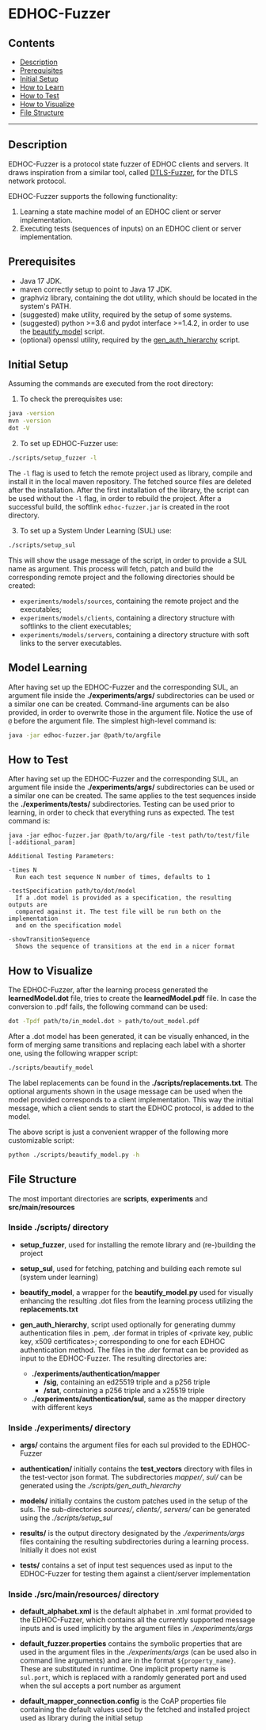# EDHOC-Fuzzer

## Contents

* [Description](#description)
* [Prerequisites](#prerequisites)
* [Initial Setup](#initial-setup)
* [How to Learn](#how-to-learn)
* [How to Test](#how-to-test)
* [How to Visualize](#how-to-visualize)
* [File Structure](#file-structure)

--------

## Description

EDHOC-Fuzzer is a protocol state fuzzer of EDHOC clients and servers.
It draws inspiration from a similar tool, called [DTLS-Fuzzer](https://github.com/assist-project/dtls-fuzzer), for the DTLS network protocol.

EDHOC-Fuzzer supports the following functionality:

1. Learning a state machine model of an EDHOC client or server implementation.
2. Executing tests (sequences of inputs) on an EDHOC client or server implementation.

## Prerequisites

* Java 17 JDK.
* maven correctly setup to point to Java 17 JDK.
* graphviz library, containing the dot utility, which should be located in the system's PATH.
* (suggested) make utility, required by the setup of some systems.
* (suggested) python >=3.6 and pydot interface >=1.4.2, in order to use the [beautify_model](scripts/beautify_model) script.
* (optional) openssl utility, required by the [gen_auth_hierarchy](scripts/gen_auth_hierarchy) script.

## Initial Setup

Assuming the commands are executed from the root directory:

1. To check the prerequisites use:
```bash
java -version
mvn -version
dot -V
``` 

2. To set up EDHOC-Fuzzer use:
```bash
./scripts/setup_fuzzer -l
```
The `-l` flag is used to fetch the remote project used as library, compile and install it in the local maven repository.
The fetched source files are deleted after the installation. After the first installation of the library, the script can
be used without the `-l` flag, in order to rebuild the project. After a successful build, the softlink `edhoc-fuzzer.jar`
is created in the root directory.

3. To set up a System Under Learning (SUL) use:
```bash
./scripts/setup_sul 
```
This will show the usage message of the script, in order to provide a SUL name as argument.
This process will fetch, patch and build the corresponding remote project and the following directories should be created:  
* `experiments/models/sources`, containing the remote project and the executables;
* `experiments/models/clients`, containing a directory structure with softlinks to the client executables;
* `experiments/models/servers`, containing a directory structure with soft links to the server executables.


## Model Learning
After having set up the EDHOC-Fuzzer and the corresponding SUL, an argument file inside the **./experiments/args/**
subdirectories can be used or a similar one can be created. Command-line arguments can be also provided, in order to
overwrite those in the argument file. Notice the use of `@` before the argument file. The simplest high-level command is:
```bash
java -jar edhoc-fuzzer.jar @path/to/argfile
```


## How to Test
After having set up the EDHOC-Fuzzer and the corresponding SUL, an argument file inside the **./experiments/args/**
subdirectories can be used or a similar one can be created. The same applies to the test sequences inside the
**./experiments/tests/** subdirectories. Testing can be used prior to learning, in order to check that everything
runs as expected. The test command is:
```
java -jar edhoc-fuzzer.jar @path/to/arg/file -test path/to/test/file [-additional_param]

Additional Testing Parameters:

-times N
  Run each test sequence N number of times, defaults to 1

-testSpecification path/to/dot/model
  If a .dot model is provided as a specification, the resulting outputs are 
  compared against it. The test file will be run both on the implementation
  and on the specification model
  
-showTransitionSequence
  Shows the sequence of transitions at the end in a nicer format
```


## How to Visualize
The EDHOC-Fuzzer, after the learning process generated the **learnedModel.dot** file, tries to create the
**learnedModel.pdf** file. In case the conversion to .pdf fails, the following command can be used:
```bash
dot -Tpdf path/to/in_model.dot > path/to/out_model.pdf
```

After a .dot model has been generated, it can be visually enhanced, in the form of merging same transitions and
replacing each label with a shorter one, using the following wrapper script:
```bash
./scripts/beautify_model
```
The label replacements can be found in the **./scripts/replacements.txt**. The optional arguments shown in the usage
message can be used when the model provided corresponds to a client implementation. This way the initial message, which a
client sends to start the EDHOC protocol, is added to the model. 

The above script is just a convenient wrapper of the following more customizable script:
```bash
python ./scripts/beautify_model.py -h
```


## File Structure

The most important directories are **scripts**, **experiments** and **src/main/resources**

### Inside ./scripts/ directory

* **setup_fuzzer**, used for installing the remote library and (re-)building the project


* **setup_sul**, used for fetching, patching and building each remote sul (system under learning)


* **beautify_model**, a wrapper for the **beautify_model.py** used for visually enhancing the resulting .dot files from 
the learning process utilizing the **replacements.txt** 


* **gen_auth_hierarchy**, script used optionally for generating dummy authentication files in .pem, .der format in triples of 
<private key, public key, x509 certificates>; corresponding to one for each EDHOC authentication method. 
The files in the .der format can be provided as input to the EDHOC-Fuzzer. The resulting directories are:
  * **./experiments/authentication/mapper**
    * **/sig**, containing an ed25519 triple and a p256 triple
    * **/stat**, containing a p256 triple and a x25519 triple
  * **./experiments/authentication/sul**, same as the mapper directory with different keys


### Inside ./experiments/ directory

* **args/** contains the argument files for each sul provided to the EDHOC-Fuzzer


* **authentication/** initially contains the **test_vectors** directory with files in the test-vector json format.
The subdirectories *mapper/*, *sul/* can be generated using the *./scripts/gen_auth_hierarchy*


* **models/** initially contains the custom patches used in the setup of the suls. The sub-directories 
*sources/*, *clients/*, *servers/* can be generated using the *./scripts/setup_sul*


* **results/** is the output directory designated by the *./experiments/args* files containing the resulting 
subdirectories during a learning process. Initially it does not exist


* **tests/** contains a set of input test sequences used as input to the EDHOC-Fuzzer for testing them against
a client/server implementation   


### Inside ./src/main/resources/ directory

* **default_alphabet.xml** is the default alphabet in .xml format provided to the EDHOC-Fuzzer, which contains all the
currently supported message inputs and is used implicitly by the argument files in *./experiments/args* 


* **default_fuzzer.properties** contains the symbolic properties that are used in the argument files in the 
*./experiments/args* (can be used also in command line arguments) and are in the format `${property_name}`.
These are substituted in runtime. One implicit property name is `sul.port`, which is replaced with a randomly generated
port and used when the sul accepts a port number as argument


* **default_mapper_connection.config** is the CoAP properties file containing the default values used by
the fetched and installed project used as library during the initial setup
